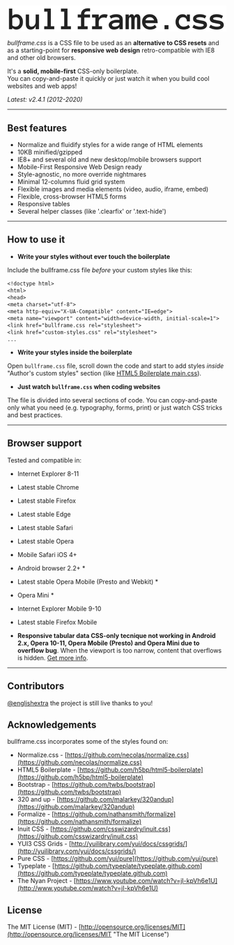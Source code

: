 ![bullframe.css boilerplate](docs/img/bullframe-css-logo.png)

*bullframe.css* is a CSS file to be used as an **alternative to CSS resets** and as a starting-point for **responsive web design** retro-compatible with IE8 and other old browsers.

It's a **solid, mobile-first** CSS-only boilerplate.  
You can copy-and-paste it quickly or just watch it when you build cool websites and web apps!

*Latest: v2.4.1 (2012-2020)*

***

## Best features

* Normalize and fluidify styles for a wide range of HTML elements
* 10KB minified/gzipped
* IE8+ and several old and new desktop/mobile browsers support
* Mobile-First Responsive Web Design ready
* Style-agnostic, no more override nightmares
* Minimal 12-columns fluid grid system
* Flexible images and media elements (video, audio, iframe, embed)
* Flexible, cross-browser HTML5 forms
* Responsive tables
* Several helper classes (like '.clearfix' or '.text-hide')

***

## How to use it

- **Write your styles without ever touch the boilerplate**

Include the bullframe.css file *before* your custom styles like this:

<pre><code>&lt;!doctype html&gt;
&lt;html&gt;
&lt;head&gt;
&lt;meta charset="utf-8"&gt;
&lt;meta http-equiv="X-UA-Compatible" content="IE=edge"&gt;
&lt;meta name=&quot;viewport&quot; content=&quot;width=device-width, initial-scale=1&quot;&gt;
&lt;link href="bullframe.css rel="stylesheet"&gt;
&lt;link href="custom-styles.css" rel="stylesheet"&gt;
...</code></pre>

- **Write your styles inside the boilerplate**

Open `bullframe.css` file, scroll down the code and start to add styles _inside_ "Author's custom styles" section (like [HTML5 Boilerplate main.css](https://github.com/h5bp/html5-boilerplate/blob/b83ce3b1b42157f8c817a62b4d353415e25c3af4/css/main.css#l-92-110 "HTML5 Boilerplate main.css")).

- **Just watch `bullframe.css` when coding websites**

The file is divided into several sections of code. You can copy-and-paste only what you need (e.g. typography, forms, print) or just watch CSS tricks and best practices.

***

## Browser support

Tested and compatible in:

* Internet Explorer 8-11
* Latest stable Chrome
* Latest stable Firefox
* Latest stable Edge
* Latest stable Safari
* Latest stable Opera
* Mobile Safari iOS 4+
* Android browser 2.2+ *
* Latest stable Opera Mobile (Presto and Webkit) *
* Opera Mini *
* Internet Explorer Mobile 9-10
* Latest stable Firefox Mobile

* **Responsive tabular data CSS-only tecnique not working in Android 2.x, Opera 10-11, Opera Mobile (Presto) and Opera Mini due to overflow bug**. When the viewport is too narrow, content that overflows is hidden. [Get more info](http://barrow.io/overflow-scrolling "overflow scrolling").

***

## Contributors

[@englishextra](https://github.com/englishextra) the project is still live thanks to you!


## Acknowledgements

bullframe.css incorporates some of the styles found on:

* Normalize.css - [https://github.com/necolas/normalize.css](https://github.com/necolas/normalize.css)
* HTML5 Boilerplate - [https://github.com/h5bp/html5-boilerplate](https://github.com/h5bp/html5-boilerplate)
* Bootstrap - [https://github.com/twbs/bootstrap](https://github.com/twbs/bootstrap)
* 320 and up - [https://github.com/malarkey/320andup](https://github.com/malarkey/320andup)
* Formalize - [https://github.com/nathansmith/formalize](https://github.com/nathansmith/formalize)
* Inuit CSS - [https://github.com/csswizardry/inuit.css](https://github.com/csswizardry/inuit.css)
* YUI3 CSS Grids - [http://yuilibrary.com/yui/docs/cssgrids/](http://yuilibrary.com/yui/docs/cssgrids/)
* Pure CSS - [https://github.com/yui/pure](https://github.com/yui/pure)
* Typeplate - [https://github.com/typeplate/typeplate.github.com](https://github.com/typeplate/typeplate.github.com)
* The Nyan Project - [https://www.youtube.com/watch?v=jI-kpVh6e1U](http://www.youtube.com/watch?v=jI-kpVh6e1U)


## License

The MIT License (MIT) - [http://opensource.org/licenses/MIT](http://opensource.org/licenses/MIT "The MIT License")
